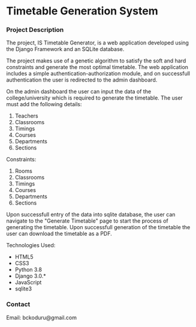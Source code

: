 # Timetable Generation System

<h3>Project Description</h3>
<p>The project, IS Timetable Generator, is a web application developed using the Django Framework and an SQLite database.</p>
<p>The project makes use of a genetic algorithm to satisfy the soft and hard constraints and generate the most optimal timetable. The web application includes a simple authentication-authorization module, and on successfull authentication the user is redirected to the admin dashboard.</p>
<p>On the admin dashboard the user can input the data of the college/university which is required to generate the timetable. The user must add the following details:</p>
<ol>
  <li>Teachers</li>
  <li>Classrooms</li>
  <li>Timings</li>
  <li>Courses</li>
  <li>Departments</li>
  <li>Sections</li>
</ol>
<p>Constraints:</p>
<ol>
  <li>Rooms</li>
  <li>Classrooms</li>
  <li>Timings</li>
  <li>Courses</li>
  <li>Departments</li>
  <li>Sections</li>
</ol>
<p>Upon successfull entry of the data into sqlite database, the user can navigate to the "Generate Timetable" page to start the process of generating the timetable. Upon successfull generation of the timetable the user can download the timetable as a PDF.</p>   

<p>Technologies Used:</p>
<ul>
  <li>HTML5</li>
  <li>CSS3</li>
  <li>Python 3.8</li>
  <li>Django 3.0.*</li>
  <li>JavaScript</li>
  <li>sqlite3</li>
</ul>

<h3>Contact</h3>
<p>Email: bckoduru@gmail.com</p>
